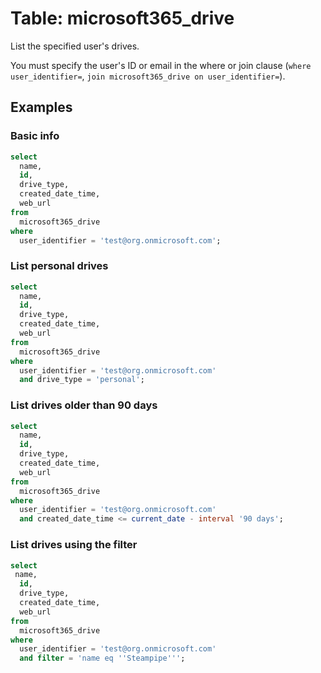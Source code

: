 # Table: microsoft365_drive

List the specified user's drives.

You must specify the user's ID or email in the where or join clause (`where user_identifier=`, `join microsoft365_drive on user_identifier=`).

## Examples

### Basic info

```sql
select
  name,
  id,
  drive_type,
  created_date_time,
  web_url
from
  microsoft365_drive
where
  user_identifier = 'test@org.onmicrosoft.com';
```

### List personal drives

```sql
select
  name,
  id,
  drive_type,
  created_date_time,
  web_url
from
  microsoft365_drive
where
  user_identifier = 'test@org.onmicrosoft.com'
  and drive_type = 'personal';
```

### List drives older than 90 days

```sql
select
  name,
  id,
  drive_type,
  created_date_time,
  web_url
from
  microsoft365_drive
where
  user_identifier = 'test@org.onmicrosoft.com'
  and created_date_time <= current_date - interval '90 days';
```

### List drives using the filter

```sql
select
 name,
  id,
  drive_type,
  created_date_time,
  web_url
from
  microsoft365_drive
where
  user_identifier = 'test@org.onmicrosoft.com'
  and filter = 'name eq ''Steampipe''';
```
